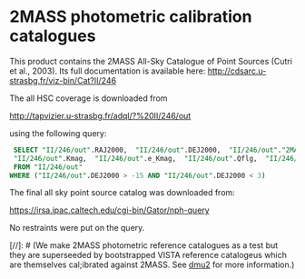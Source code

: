 # 2MASS photometric calibration catalogues

This product contains the 2MASS All-Sky Catalogue of Point Sources (Cutri et al., 2003). Its full documentation is available here: http://cdsarc.u-strasbg.fr/viz-bin/Cat?II/246

The all HSC coverage is downloaded from 

http://tapvizier.u-strasbg.fr/adql/?%20II/246/out

using the following query:

``` sql
 SELECT "II/246/out".RAJ2000,  "II/246/out".DEJ2000,  "II/246/out"."2MASS",  "II/246/out".Jmag,  "II/246/out".e_Jmag,  "II/246/out".Hmag,  "II/246/out".e_Hmag, 
 "II/246/out".Kmag,  "II/246/out".e_Kmag,  "II/246/out".Qflg,  "II/246/out".Rflg,  "II/246/out".Bflg,  "II/246/out".Cflg,  "II/246/out".Xflg,  "II/246/out".Aflg
 FROM "II/246/out"
WHERE ("II/246/out".DEJ2000 > -15 AND "II/246/out".DEJ2000 < 3)
```

The final all sky point source catalog was downloaded from:

https://irsa.ipac.caltech.edu/cgi-bin/Gator/nph-query

No restraints were put on the query.

[//]: # (We make 2MASS photometric reference catalogues as a test but they are superseeded by bootstrapped VISTA reference catalogeus which are themselves cal;ibrated against 2MASS. See [dmu2](../../dmu2/) for more information.)
